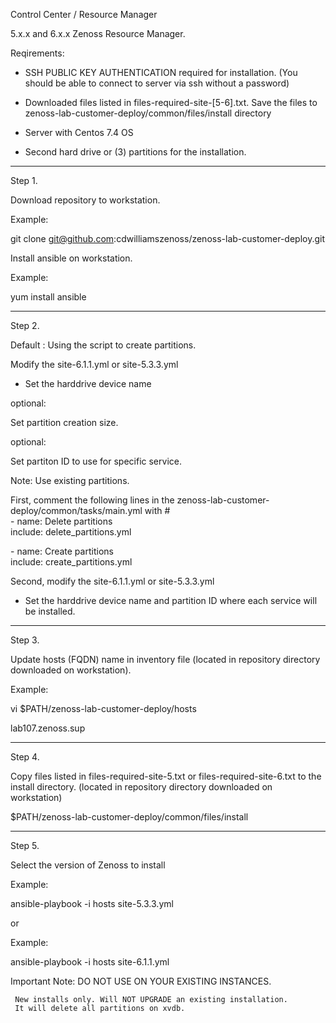 
Control Center / Resource Manager

5.x.x and 6.x.x Zenoss Resource Manager.

Reqirements:

- SSH PUBLIC KEY AUTHENTICATION required for installation. (You should be able to connect to server via ssh without a password)

- Downloaded files listed in files-required-site-[5-6].txt. Save the files to zenoss-lab-customer-deploy/common/files/install directory 

- Server with Centos 7.4 OS

- Second hard drive or (3) partitions for the installation. 


----

Step 1. 

Download repository to workstation. 

Example:

git clone git@github.com:cdwilliamszenoss/zenoss-lab-customer-deploy.git


Install ansible on workstation.

Example:

yum install ansible

----

Step 2.

Default : Using the script to create partitions. 

Modify the site-6.1.1.yml or site-5.3.3.yml 
- Set the harddrive device name

optional:

Set partition creation size.

optional:

Set partiton ID to use for specific service. 

Note: Use existing partitions. 

First, comment the following lines in the zenoss-lab-customer-deploy/common/tasks/main.yml with #  
\- name: Delete partitions\
  include: delete_partitions.yml

\- name: Create partitions\
  include: create_partitions.yml

Second, modify the site-6.1.1.yml or site-5.3.3.yml 
- Set the harddrive device name and partition ID where each service will be installed.

 
----

Step 3.

Update hosts (FQDN) name in inventory file (located in repository directory downloaded on workstation).

Example:

vi $PATH/zenoss-lab-customer-deploy/hosts

lab107.zenoss.sup

----

Step 4.

Copy files listed in files-required-site-5.txt or files-required-site-6.txt to the install directory.
(located in repository directory downloaded on workstation)

$PATH/zenoss-lab-customer-deploy/common/files/install 

----

Step 5.

Select the version of Zenoss to install

Example:

ansible-playbook -i hosts site-5.3.3.yml

or

Example:

ansible-playbook -i hosts site-6.1.1.yml


Important Note:
     DO NOT USE ON YOUR EXISTING INSTANCES.
     
     New installs only. Will NOT UPGRADE an existing installation.
     It will delete all partitions on xvdb. 



